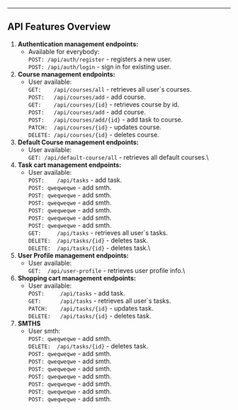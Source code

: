 ___
## API Features Overview
1. **Authentication management endpoints:**
    * Available for everybody:\
```POST: /api/auth/register``` - registers a new user.\
```POST: /api/auth/login``` - sign in for existing user.
2. **Course management endpoints:**
    * User available:\
```GET:    /api/courses/all```  - retrieves all user`s courses.\
```POST:   /api/courses/add``` - add course.\
```GET:    /api/courses/{id}``` - retrieves course by id.\
```POST:   /api/courses/add``` - add course.\
```POST:   /api/courses/add/{id}``` - add task to course.\
```PATCH:  /api/courses/{id}``` - updates course.\
```DELETE: /api/courses/{id}``` - deletes course.
3. **Default Course management endpoints:**
    * User available:\
```GET: /api/default-course/all``` - retrieves all default courses.\
4. **Task cart management endpoints:**
    * User available:\
```POST:    /api/tasks``` - add task.\
     ```POST: qweqweqwe``` - add smth.\
     ```POST: qweqweqwe``` - add smth.\
     ```POST: qweqweqwe``` - add smth.\
     ```POST: qweqweqwe``` - add smth.\
     ```POST: qweqweqwe``` - add smth.\
     ```POST: qweqweqwe``` - add smth.\
```GET:     /api/tasks``` - retrieves all user`s tasks.\
```DELETE:  /api/tasks/{id}``` - deletes task.\
```DELETE:  /api/tasks/{id}``` - deletes task.\
5. **User Profile management endpoints:**
   * User available:\
```GET:  /api/user-profile``` - retrieves user profile info.\
6. **Shopping cart management endpoints:**
    * User available:\
```POST:     /api/tasks``` - add task.\
```GET:      /api/tasks``` - retrieves all user`s tasks.\
```PATCH:    /api/tasks/{id}``` - updates task.\
```DELETE:   /api/tasks/{id}``` - deletes task.
7. **SMTHS**
   * User smth:\
     ```POST: qweqweqwe``` - add smth.\
     ```DELETE:  /api/tasks/{id}``` - deletes task.\
     ```POST: qweqweqwe``` - add smth.\
     ```POST: qweqweqwe``` - add smth.\
     ```POST: qweqweqwe``` - add smth.\
     ```POST: qweqweqwe``` - add smth.\
     ```POST: qweqweqwe``` - add smth.\
     ```POST: qweqweqwe``` - add smth.\
     ```POST: qweqweqwe``` - add smth.
     
